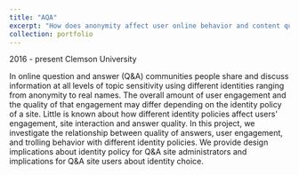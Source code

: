 ```yaml
---
title: "AQA"
excerpt: "How does anonymity affect user online behavior and content quality? <br/><img src='/images/anonymity.jpg' width='400'>"
collection: portfolio
---
```

2016 - present  Clemson University

In online question and answer (Q&A) communities people share and discuss information at all levels of topic sensitivity using different identities ranging from anonymity to real names. 
The overall amount of user engagement and the quality of that engagement may differ depending on the identity policy of a site. 
Little is known about how different identity policies affect users' engagement, site interaction and answer quality. 
In this project, we investigate the relationship between quality of answers, user engagement, and trolling behavior with different identity policies. 
We provide design implications about identity policy for Q&A site administrators and implications for Q\&A site users about identity choice.
